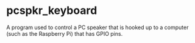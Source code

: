 pcspkr_keyboard
===============

A program used to control a PC speaker that is hooked up to a computer (such as the Raspberry Pi) that has GPIO pins.